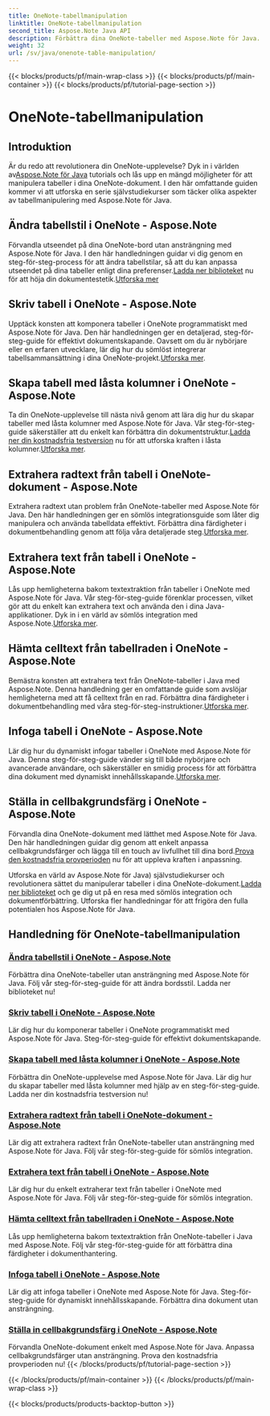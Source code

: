 ```yaml
---
title: OneNote-tabellmanipulation
linktitle: OneNote-tabellmanipulation
second_title: Aspose.Note Java API
description: Förbättra dina OneNote-tabeller med Aspose.Note för Java. Ändra stilar, komponera tabeller, extrahera text sömlöst. Ladda ner biblioteket för ett smidigt dokumentskapande.
weight: 32
url: /sv/java/onenote-table-manipulation/
---
```


{{< blocks/products/pf/main-wrap-class >}}
{{< blocks/products/pf/main-container >}}
{{< blocks/products/pf/tutorial-page-section >}}

# OneNote-tabellmanipulation



## Introduktion

 Är du redo att revolutionera din OneNote-upplevelse? Dyk in i världen av[Aspose.Note för Java](https://www.aspose.com/products/note/java) tutorials och lås upp en mängd möjligheter för att manipulera tabeller i dina OneNote-dokument. I den här omfattande guiden kommer vi att utforska en serie självstudiekurser som täcker olika aspekter av tabellmanipulering med Aspose.Note för Java.

## Ändra tabellstil i OneNote - Aspose.Note
 Förvandla utseendet på dina OneNote-bord utan ansträngning med Aspose.Note för Java. I den här handledningen guidar vi dig genom en steg-för-steg-process för att ändra tabellstilar, så att du kan anpassa utseendet på dina tabeller enligt dina preferenser.[Ladda ner biblioteket](https://releases.aspose.com/downloads/note/java) nu för att höja din dokumentestetik.[Utforska mer](./change-table-style/)

## Skriv tabell i OneNote - Aspose.Note
Upptäck konsten att komponera tabeller i OneNote programmatiskt med Aspose.Note för Java. Den här handledningen ger en detaljerad, steg-för-steg-guide för effektivt dokumentskapande. Oavsett om du är nybörjare eller en erfaren utvecklare, lär dig hur du sömlöst integrerar tabellsammansättning i dina OneNote-projekt.[Utforska mer](./compose-table/).

## Skapa tabell med låsta kolumner i OneNote - Aspose.Note
 Ta din OneNote-upplevelse till nästa nivå genom att lära dig hur du skapar tabeller med låsta kolumner med Aspose.Note för Java. Vår steg-för-steg-guide säkerställer att du enkelt kan förbättra din dokumentstruktur.[Ladda ner din kostnadsfria testversion](https://www.aspose.com/downloads/note/java) nu för att utforska kraften i låsta kolumner.[Utforska mer](./create-table-with-locked-columns/).

## Extrahera radtext från tabell i OneNote-dokument - Aspose.Note
Extrahera radtext utan problem från OneNote-tabeller med Aspose.Note för Java. Den här handledningen ger en sömlös integrationsguide som låter dig manipulera och använda tabelldata effektivt. Förbättra dina färdigheter i dokumentbehandling genom att följa våra detaljerade steg.[Utforska mer](./extract-row-text-from-table/).

## Extrahera text från tabell i OneNote - Aspose.Note
 Lås upp hemligheterna bakom textextraktion från tabeller i OneNote med Aspose.Note för Java. Vår steg-för-steg-guide förenklar processen, vilket gör att du enkelt kan extrahera text och använda den i dina Java-applikationer. Dyk in i en värld av sömlös integration med Aspose.Note.[Utforska mer](./extract-text-from-table/).

## Hämta celltext från tabellraden i OneNote - Aspose.Note
 Bemästra konsten att extrahera text från OneNote-tabeller i Java med Aspose.Note. Denna handledning ger en omfattande guide som avslöjar hemligheterna med att få celltext från en rad. Förbättra dina färdigheter i dokumentbehandling med våra steg-för-steg-instruktioner.[Utforska mer](./get-cell-text-from-row/).

## Infoga tabell i OneNote - Aspose.Note
Lär dig hur du dynamiskt infogar tabeller i OneNote med Aspose.Note för Java. Denna steg-för-steg-guide vänder sig till både nybörjare och avancerade användare, och säkerställer en smidig process för att förbättra dina dokument med dynamiskt innehållsskapande.[Utforska mer](./insert-table/).

## Ställa in cellbakgrundsfärg i OneNote - Aspose.Note
 Förvandla dina OneNote-dokument med lätthet med Aspose.Note för Java. Den här handledningen guidar dig genom att enkelt anpassa cellbakgrundsfärger och lägga till en touch av livfullhet till dina bord.[Prova den kostnadsfria provperioden](https://www.aspose.com/downloads/note/java) nu för att uppleva kraften i anpassning.

 Utforska en värld av Aspose.Note för Java) självstudiekurser och revolutionera sättet du manipulerar tabeller i dina OneNote-dokument.[Ladda ner biblioteket](https://releases.aspose.com/downloads/note/java) och ge dig ut på en resa med sömlös integration och dokumentförbättring. Utforska fler handledningar för att frigöra den fulla potentialen hos Aspose.Note för Java.
## Handledning för OneNote-tabellmanipulation
### [Ändra tabellstil i OneNote - Aspose.Note](./change-table-style/)
Förbättra dina OneNote-tabeller utan ansträngning med Aspose.Note för Java. Följ vår steg-för-steg-guide för att ändra bordsstil. Ladda ner biblioteket nu!
### [Skriv tabell i OneNote - Aspose.Note](./compose-table/)
Lär dig hur du komponerar tabeller i OneNote programmatiskt med Aspose.Note för Java. Steg-för-steg-guide för effektivt dokumentskapande.
### [Skapa tabell med låsta kolumner i OneNote - Aspose.Note](./create-table-with-locked-columns/)
Förbättra din OneNote-upplevelse med Aspose.Note för Java. Lär dig hur du skapar tabeller med låsta kolumner med hjälp av en steg-för-steg-guide. Ladda ner din kostnadsfria testversion nu!
### [Extrahera radtext från tabell i OneNote-dokument - Aspose.Note](./extract-row-text-from-table/)
Lär dig att extrahera radtext från OneNote-tabeller utan ansträngning med Aspose.Note för Java. Följ vår steg-för-steg-guide för sömlös integration.
### [Extrahera text från tabell i OneNote - Aspose.Note](./extract-text-from-table/)
Lär dig hur du enkelt extraherar text från tabeller i OneNote med Aspose.Note för Java. Följ vår steg-för-steg-guide för sömlös integration.
### [Hämta celltext från tabellraden i OneNote - Aspose.Note](./get-cell-text-from-row/)
Lås upp hemligheterna bakom textextraktion från OneNote-tabeller i Java med Aspose.Note. Följ vår steg-för-steg-guide för att förbättra dina färdigheter i dokumenthantering.
### [Infoga tabell i OneNote - Aspose.Note](./insert-table/)
Lär dig att infoga tabeller i OneNote med Aspose.Note för Java. Steg-för-steg-guide för dynamiskt innehållsskapande. Förbättra dina dokument utan ansträngning.
### [Ställa in cellbakgrundsfärg i OneNote - Aspose.Note](./setting-cell-background-color/)
Förvandla OneNote-dokument enkelt med Aspose.Note för Java. Anpassa cellbakgrundsfärger utan ansträngning. Prova den kostnadsfria provperioden nu!
{{< /blocks/products/pf/tutorial-page-section >}}

{{< /blocks/products/pf/main-container >}}
{{< /blocks/products/pf/main-wrap-class >}}

{{< blocks/products/products-backtop-button >}}
